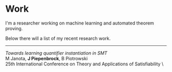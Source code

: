 # Work
I'm a researcher working on machine learning and automated theorem proving.

Below there will a list of my recent research work.

-----

_Towards learning quantifier instantiation in SMT_ \
M Janota, **J Piepenbrock**, B Piotrowski \
25th International Conference on Theory and Applications of Satisfiability \
